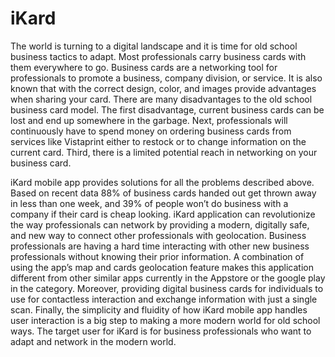 # iKard

The world is turning to a digital landscape and it is time for old school business tactics to adapt. Most professionals carry business cards with them everywhere to go. Business cards are a networking tool for professionals to promote a business, company division, or service. It is also known that with the correct design, color, and images provide advantages when sharing your card. There are many disadvantages to the old school business card model. The first disadvantage, current business cards can be lost and end up somewhere in the garbage. Next, professionals will continuously have to spend money on ordering business cards from services like Vistaprint either to restock or to change information on the current card. Third, there is a limited potential reach in networking on your business card.

iKard mobile app provides solutions for all the problems described above. Based on recent data 88% of business cards handed out get thrown away in less than one week, and 39% of people won’t do business with a company if their card is cheap looking. iKard application can revolutionize the way professionals can network by providing a modern, digitally safe, and new way to connect other professionals with geolocation. Business professionals are having a hard time interacting with other new business professionals without knowing their prior information. A combination of using the app’s map and cards geolocation feature makes this application different from other similar apps currently in the Appstore or the google play in the category. Moreover, providing digital business cards for individuals to use for contactless interaction and exchange information with just a single scan. Finally, the simplicity and fluidity of how iKard mobile app handles user interaction is a big step to making a more modern world for old school ways. The target user for iKard is for business professionals who want to adapt and network in the modern world.
